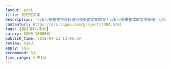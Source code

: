 ```yaml
---                
layout: post       
title: 校史馆文案           
description: '</br>根据提供资料进行校史馆文案撰写！</br>需要整体的文字脉络！</br>需要认真研读我所提供的文字资料，确保所属内容符合校史馆实际情况！</br>'     
contenturl: https://pro.lagou.com/project/7404.html      
tags: [稿件写作/发布]            
salary: 5000-10000元          
publish_time: 2018-04-21 13:40:39         
review: 918人                   
apply: 16人                   
recommend: 0人                   
time_range: 小于1周              
---                 
```

